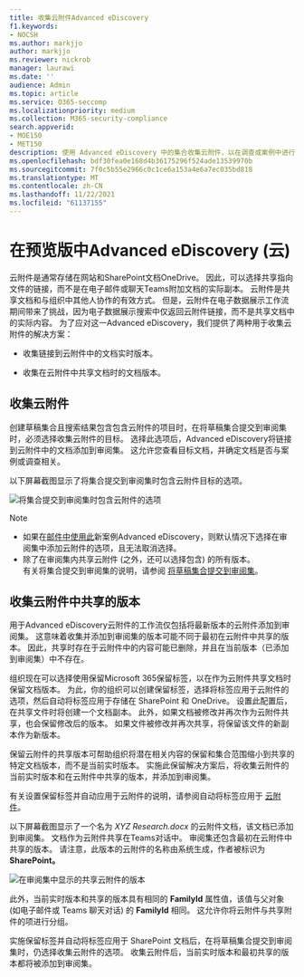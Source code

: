 ```yaml
---
title: 收集云附件Advanced eDiscovery
f1.keywords:
- NOCSH
ms.author: markjjo
author: markjjo
ms.reviewer: nickrob
manager: laurawi
ms.date: ''
audience: Admin
ms.topic: article
ms.service: O365-seccomp
ms.localizationpriority: medium
ms.collection: M365-security-compliance
search.appverid:
- MOE150
- MET150
description: 使用 Advanced eDiscovery 中的集合收集云附件，以在调查或案例中进行审阅。
ms.openlocfilehash: bdf30fea0e168d4b36175296f524ade13539970b
ms.sourcegitcommit: 7f0c5b55e2966c0c1ce6a153a4e6a7ec035bd818
ms.translationtype: MT
ms.contentlocale: zh-CN
ms.lasthandoff: 11/22/2021
ms.locfileid: "61137155"
---
```

# <a name="collect-cloud-attachments-in-advanced-ediscovery-preview"></a>在预览版中Advanced eDiscovery (云) 

云附件是通常存储在网站和SharePoint文档OneDrive。 因此，可以选择共享指向文件的链接，而不是在电子邮件或聊天Teams附加文档的实际副本。 云附件是共享文档和与组织中其他人协作的有效方式。 但是，云附件在电子数据展示工作流期间带来了挑战，因为电子数据展示搜索中仅返回云附件链接，而不是共享文档中的实际内容。 为了应对这一Advanced eDiscovery，我们提供了两种用于收集云附件的解决方案：  

- 收集链接到云附件中的文档实时版本。

- 收集在云附件中共享文档时的文档版本。

## <a name="collecting-cloud-attachments"></a>收集云附件

创建草稿集合且搜索结果包含包含云附件的项目时，在将草稿集合提交到审阅集时，必须选择收集云附件的目标。 选择此选项后，Advanced eDiscovery将链接到云附件中的文档添加到审阅集。 这允许您查看目标文档，并确定文档是否与案例或调查相关。

以下屏幕截图显示了将集合提交到审阅集时包含云附件目标的选项。

![将集合提交到审阅集时包含云附件的选项](../media/CollectCloudAttachments1.png)

> [!NOTE]
>- 如果在[邮件中使用此](advanced-ediscovery-new-case-format.md)新案例Advanced eDiscovery，则默认情况下选择在审阅集中添加云附件的选项，且无法取消选择。<br/>
>- 除了在审阅集内共享云附件 (之外，还可以选择包含) 的所有版本。  
有关将集合提交到审阅集的说明，请参阅 [将草稿集合提交到审阅集](commit-draft-collection.md)。

## <a name="collecting-the-version-shared-in-a-cloud-attachment"></a>收集云附件中共享的版本

用于Advanced eDiscovery云附件的工作流仅包括将最新版本的云附件添加到审阅集。 这意味着收集并添加到审阅集的版本可能不同于最初在云附件中共享的版本。 因此，共享时存在于云附件中的内容可能已删除，并且在当前版本（已添加到审阅集）中不存在。

组织现在可以选择使用保留Microsoft 365保留标签，以在作为云附件共享文档时保留文档版本。 为此，你的组织可以创建保留标签，选择将标签应用于云附件的选项，然后自动将标签应用于存储在 SharePoint 和 OneDrive。 设置此配置后，在共享文件时将创建一个文档副本。 此外，如果文档被修改并再次作为云附件共享，也会保留修改后的版本。 如果文件被修改并再次共享，将保留该文件的新副本作为新版本。

保留云附件的共享版本可帮助组织将潜在相关内容的保留和集合范围缩小到共享的特定文档版本，而不是当前实时版本。 实施此保留解决方案后，将收集云附件的当前实时版本和在云附件中共享的版本，并添加到审阅集。

有关设置保留标签并自动应用于云附件的说明，请参阅自动将标签应用于 [云附件](apply-retention-labels-automatically.md#auto-apply-labels-to-cloud-attachments)。

以下屏幕截图显示了一个名为 *XYZ Research.docx* 的云附件文档，该文档已添加到审阅集。 文档作为云附件共享在Teams对话中。 审阅集还包含最初在云附件中共享的版本。 请注意，此版本的云附件的名称由系统生成，作者被标识为 **SharePoint。**

![在审阅集中显示的共享云附件的版本](../media/CollectCloudAttachments2.png)

此外，当前实时版本和共享的版本具有相同的 **FamilyId** 属性值，该值与父对象 (如电子邮件或 Teams 聊天对话) 的 **FamilyId** 相同。 这允许你将云附件与共享附件的项进行分组。

实施保留标签并自动将标签应用于 SharePoint 文档后，在将草稿集合提交到审阅集时，仍选择收集云附件的选项。 收集云附件后，当前实时版本和最初共享的版本都将被添加到审阅集。
